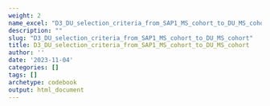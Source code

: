 ```yaml
---
weight: 2
name_excel: "D3_DU_selection_criteria_from_SAP1_MS_cohort_to_DU_MS_cohort.xlsx"
description: ""
slug: "D3_DU_selection_criteria_from_SAP1_MS_cohort_to_DU_MS_cohort"
title: D3_DU_selection_criteria_from_SAP1_MS_cohort_to_DU_MS_cohort
author: ''
date: '2023-11-04'
categories: []
tags: []
archetype: codebook
output: html_document
---
```


<div class="tabcontent"></div>
